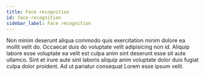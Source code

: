 ```yaml
---
title: Face recognition
id: face-recognition
sidebar_label: Face recognition
---
```


Non minim deserunt aliqua commodo quis exercitation minim dolore ea mollit velit do. Occaecat duis do voluptate velit adipisicing non id. Aliquip labore esse voluptate ea velit est culpa anim sint deserunt esse sit aute ullamco. Sint et irure aute sint laboris aliquip anim voluptate dolor duis fugiat culpa dolor proident. Ad ut pariatur consequat Lorem esse ipsum velit.

